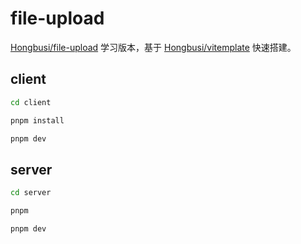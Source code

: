 # file-upload

[Hongbusi/file-upload](https://github.com/Hongbusi/file-upload) 学习版本，基于 [Hongbusi/vitemplate](https://github.com/Hongbusi/vitemplate) 快速搭建。

## client

``` bash
cd client

pnpm install

pnpm dev
```

## server

``` bash
cd server

pnpm

pnpm dev
```
